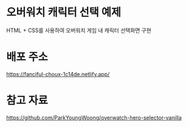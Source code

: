 # 오버워치 캐릭터 선택 예제
HTML + CSS를 사용하여 오버워치 게임 내 캐릭터 선택화면 구현
# 배포 주소
https://fanciful-choux-1c14de.netlify.app/

# 참고 자료
<https://github.com/ParkYoungWoong/overwatch-hero-selector-vanilla>
